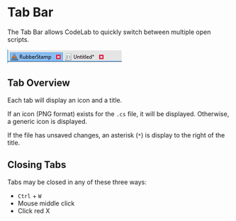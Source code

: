# Tab Bar

The Tab Bar allows CodeLab to quickly switch between multiple open scripts.

![Tab Bar](img/tabBar.png)

## Tab Overview

Each tab will display an icon and a title.

If an icon (PNG format) exists for the `.cs` file, it will be displayed. Otherwise, a generic icon is displayed.

If the file has unsaved changes, an asterisk (`*`) is display to the right of the title.

## Closing Tabs

Tabs may be closed in any of these three ways:

- `Ctrl` + `W`
- Mouse middle click
- Click red X
